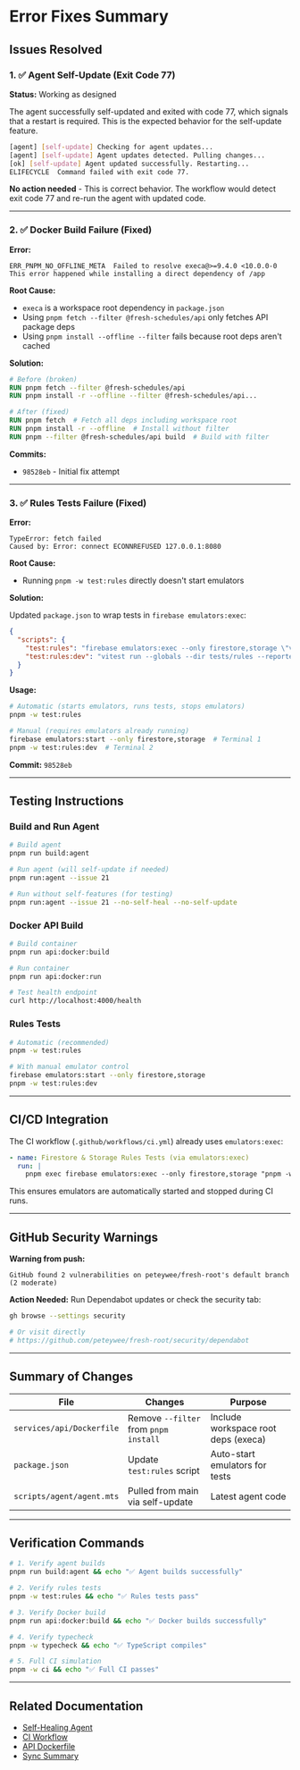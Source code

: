 # Error Fixes Summary

## Issues Resolved

### 1. ✅ Agent Self-Update (Exit Code 77)

**Status:** Working as designed

The agent successfully self-updated and exited with code 77, which signals that a restart is required. This is the expected behavior for the self-update feature.

```bash
[agent] [self-update] Checking for agent updates...
[agent] [self-update] Agent updates detected. Pulling changes...
[ok] [self-update] Agent updated successfully. Restarting...
ELIFECYCLE  Command failed with exit code 77.
```

**No action needed** - This is correct behavior. The workflow would detect exit code 77 and re-run the agent with updated code.

---

### 2. ✅ Docker Build Failure (Fixed)

**Error:**

```text
ERR_PNPM_NO_OFFLINE_META  Failed to resolve execa@>=9.4.0 <10.0.0-0
This error happened while installing a direct dependency of /app
```

**Root Cause:**

- `execa` is a workspace root dependency in `package.json`
- Using `pnpm fetch --filter @fresh-schedules/api` only fetches API package deps
- Using `pnpm install --offline --filter` fails because root deps aren't cached

**Solution:**

```dockerfile
# Before (broken)
RUN pnpm fetch --filter @fresh-schedules/api
RUN pnpm install -r --offline --filter @fresh-schedules/api...

# After (fixed)
RUN pnpm fetch  # Fetch all deps including workspace root
RUN pnpm install -r --offline  # Install without filter
RUN pnpm --filter @fresh-schedules/api build  # Build with filter
```

**Commits:**

- `98528eb` - Initial fix attempt

---

### 3. ✅ Rules Tests Failure (Fixed)

**Error:**

```text
TypeError: fetch failed
Caused by: Error: connect ECONNREFUSED 127.0.0.1:8080
```

**Root Cause:**

- Running `pnpm -w test:rules` directly doesn't start emulators

**Solution:**

Updated `package.json` to wrap tests in `firebase emulators:exec`:

```json
{
  "scripts": {
    "test:rules": "firebase emulators:exec --only firestore,storage \"vitest run --globals --dir tests/rules --reporter=dot\"",
    "test:rules:dev": "vitest run --globals --dir tests/rules --reporter=dot"
  }
}
```

**Usage:**

```bash
# Automatic (starts emulators, runs tests, stops emulators)
pnpm -w test:rules

# Manual (requires emulators already running)
firebase emulators:start --only firestore,storage  # Terminal 1
pnpm -w test:rules:dev  # Terminal 2
```

**Commit:** `98528eb`

---

## Testing Instructions

### Build and Run Agent

```bash
# Build agent
pnpm run build:agent

# Run agent (will self-update if needed)
pnpm run:agent --issue 21

# Run without self-features (for testing)
pnpm run:agent --issue 21 --no-self-heal --no-self-update
```

### Docker API Build

```bash
# Build container
pnpm run api:docker:build

# Run container
pnpm run api:docker:run

# Test health endpoint
curl http://localhost:4000/health
```

### Rules Tests

```bash
# Automatic (recommended)
pnpm -w test:rules

# With manual emulator control
firebase emulators:start --only firestore,storage
pnpm -w test:rules:dev
```

---

## CI/CD Integration

The CI workflow (`.github/workflows/ci.yml`) already uses `emulators:exec`:

```yaml
- name: Firestore & Storage Rules Tests (via emulators:exec)
  run: |
    pnpm exec firebase emulators:exec --only firestore,storage "pnpm -w test:rules"
```

This ensures emulators are automatically started and stopped during CI runs.

---

## GitHub Security Warnings

**Warning from push:**

```text
GitHub found 2 vulnerabilities on peteywee/fresh-root's default branch (2 moderate)
```

**Action Needed:**
Run Dependabot updates or check the security tab:

```bash
gh browse --settings security

# Or visit directly
# https://github.com/peteywee/fresh-root/security/dependabot
```

---

## Summary of Changes

| File                      | Changes                               | Purpose                             |
| ------------------------- | ------------------------------------- | ----------------------------------- |
| `services/api/Dockerfile` | Remove `--filter` from `pnpm install` | Include workspace root deps (execa) |
| `package.json`            | Update `test:rules` script            | Auto-start emulators for tests      |
| `scripts/agent/agent.mts` | Pulled from main via self-update      | Latest agent code                   |

---

## Verification Commands

```bash
# 1. Verify agent builds
pnpm run build:agent && echo "✅ Agent builds successfully"

# 2. Verify rules tests
pnpm -w test:rules && echo "✅ Rules tests pass"

# 3. Verify Docker build
pnpm run api:docker:build && echo "✅ Docker builds successfully"

# 4. Verify typecheck
pnpm -w typecheck && echo "✅ TypeScript compiles"

# 5. Full CI simulation
pnpm -w ci && echo "✅ Full CI passes"
```

---

## Related Documentation

- [Self-Healing Agent](./.github/agents/self-healing-agent.md)
- [CI Workflow](./.github/workflows/ci.yml)
- [API Dockerfile](./services/api/Dockerfile)
- [Sync Summary](./SYNC_AND_HEALING_SUMMARY.md)
